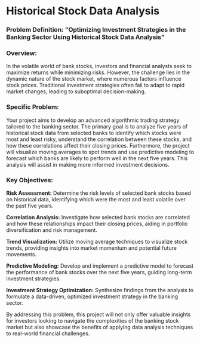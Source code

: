 # Historical Stock Data Analysis
### Problem Definition: "Optimizing Investment Strategies in the Banking Sector Using Historical Stock Data Analysis"

### Overview:
In the volatile world of bank stocks, investors and financial analysts seek to maximize returns while minimizing risks. However, the challenge lies in the dynamic nature of the stock market, where numerous factors influence stock prices. Traditional investment strategies often fail to adapt to rapid market changes, leading to suboptimal decision-making.

### Specific Problem:
Your project aims to develop an advanced algorithmic trading strategy tailored to the banking sector. The primary goal is to analyze five years of historical stock data from selected banks to identify which stocks were most and least risky, understand the correlation between these stocks, and how these correlations affect their closing prices. Furthermore, the project will visualize moving averages to spot trends and use predictive modeling to forecast which banks are likely to perform well in the next five years. This analysis will assist in making more informed investment decisions.

### Key Objectives:
**Risk Assessment:** Determine the risk levels of selected bank stocks based on historical data, identifying which were the most and least volatile over the past five years.

**Correlation Analysis:** Investigate how selected bank stocks are correlated and how these relationships impact their closing prices, aiding in portfolio diversification and risk management.

**Trend Visualization:** Utilize moving average techniques to visualize stock trends, providing insights into market momentum and potential future movements.

**Predictive Modeling:** Develop and implement a predictive model to forecast the performance of bank stocks over the next five years, guiding long-term investment strategies.

**Investment Strategy Optimization:** Synthesize findings from the analysis to formulate a data-driven, optimized investment strategy in the banking sector.

By addressing this problem, this project will not only offer valuable insights for investors looking to navigate the complexities of the banking stock market but also showcase the benefits of applying data analysis techniques to real-world financial challenges.
